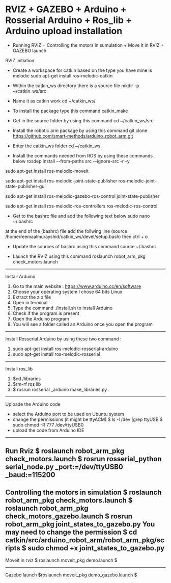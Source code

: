 # RVIZ + GAZEBO  + Arduino + Rosserial Arduino + Ros_lib + Arduino upload installation 

* Running RVIZ + Controlling the motors in sumulation + Move it in RVIZ + GAZEBO launch

RVIZ Initiation  

-	Create a workspace for catkin based on the type you have mine is melodic
sudo apt-get install ros-melodic-catkin

-	Within the catkin_ws directory there is a source file 
mkdir -p ~/catkin_ws/src

-	Name it as catkin work
cd ~/catkin_ws/

-	To install the package type this command 
catkin_make

-	Get in the source folder by using this command 
cd ~/catkin_ws/src

-	Install the robotic arm package by using this command
git clone https://github.com/smart-methods/arduino_robot_arm.git 

-	Enter the  catkin_ws folder 
cd ~/catkin_ws

-	Install the commands needed from ROS by using these commands below
rosdep install --from-paths src --ignore-src -r -y

sudo apt-get install ros-melodic-moveit

sudo apt-get install ros-melodic-joint-state-publisher ros-melodic-joint-state-publisher-gui

sudo apt-get install ros-melodic-gazebo-ros-control joint-state-publisher

sudo apt-get install ros-melodic-ros-controllers ros-melodic-ros-control

-	Get to the  bashrc file and add the following  text below
sudo nano ~/.bashrc

at the end of the (bashrc) file add the follwing line
(source /home/reemaalmurayshid/catkin_ws/devel/setup.bash)
then 
ctrl + o

-	Update the sources of bashrc using this command 
source ~/.bashrc

-	Launch the RVIZ using this command 
roslaunch robot_arm_pkg check_motors.launch

-------------------------------------------------------------------------------------------------------------------------
Install Arduino 
1.	Go to the main website :
 https://www.arduino.cc/en/software
2.	Choose your operating system I chose 64 bits Linux 
3.	Extract the zip file 
4.	Open in terminal 
5.	Type the command ./install.sh  to install Arduino 
6.	Check if the program is present 
7.	Open the Arduino program 
8.	You  will see a folder  called an Arduino once you open the program 
-------------------------------------------------------------------------------------------------------------------------
Install Rosserial  Arduino  by using these two command :
1.	sudo apt-get install ros-melodic-rosserial-arduino
2.	 sudo apt-get install ros-melodic-rosserial

-------------------------------------------------------------------------------------------------------------------------------
Install ros_lib 
1.	$cd <sketchbook>/libraries
2.	$rm-rf ros lib
3.	$ rosrun rosserial _arduino make_libraries.py .

-----------------------------------------------------------------------------------------------------------------------------------
Uploade the Arduino code
- select the Arduino port to be used on Ubuntu system
- change the permissions (it might be ttyACM)
$ ls -l /dev |grep ttyUSB
$ sudo chmod -R 777 /dev/ttyUSB0
- upload the code from Arduino IDE
-----------------------------------------------------------------------------------------------------------------------------
Run Rviz
$ roslaunch robot_arm_pkg check_motors.launch
$ rosrun rosserial_python serial_node.py _port:=/dev/ttyUSB0 _baud:=115200
-----------------------------------------------------------------------------------------------------------------------------
Controlling the motors in simulation
 $ roslaunch robot_arm_pkg check_motors.launch
$ roslaunch robot_arm_pkg check_motors_gazebo.launch
$ rosrun robot_arm_pkg joint_states_to_gazebo.py
You may need to change the permission
$ cd catkin/src/arduino_robot_arm/robot_arm_pkg/scripts
$ sudo chmod +x joint_states_to_gazebo.py 
--------------------------------------------------------------------------------------------------------------------------
Moveit in rviz 
$ roslaunch moveit_pkg demo.launch $

---------------------------------------------------------------------------------------------------------------------------
Gazebo launch 
$roslaunch moveit_pkg demo_gazebo.launch $
